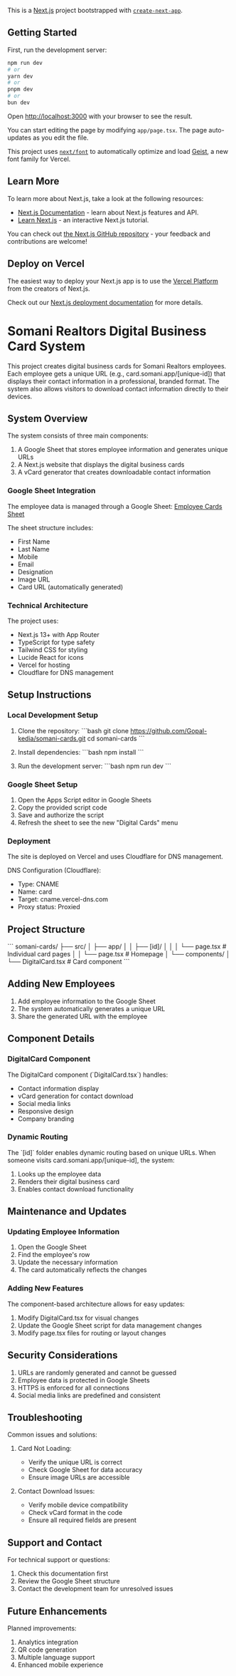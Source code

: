 This is a [Next.js](https://nextjs.org) project bootstrapped with [`create-next-app`](https://nextjs.org/docs/app/api-reference/cli/create-next-app).

## Getting Started

First, run the development server:

```bash
npm run dev
# or
yarn dev
# or
pnpm dev
# or
bun dev
```

Open [http://localhost:3000](http://localhost:3000) with your browser to see the result.

You can start editing the page by modifying `app/page.tsx`. The page auto-updates as you edit the file.

This project uses [`next/font`](https://nextjs.org/docs/app/building-your-application/optimizing/fonts) to automatically optimize and load [Geist](https://vercel.com/font), a new font family for Vercel.

## Learn More

To learn more about Next.js, take a look at the following resources:

- [Next.js Documentation](https://nextjs.org/docs) - learn about Next.js features and API.
- [Learn Next.js](https://nextjs.org/learn) - an interactive Next.js tutorial.

You can check out [the Next.js GitHub repository](https://github.com/vercel/next.js) - your feedback and contributions are welcome!

## Deploy on Vercel

The easiest way to deploy your Next.js app is to use the [Vercel Platform](https://vercel.com/new?utm_medium=default-template&filter=next.js&utm_source=create-next-app&utm_campaign=create-next-app-readme) from the creators of Next.js.

Check out our [Next.js deployment documentation](https://nextjs.org/docs/app/building-your-application/deploying) for more details.





# Somani Realtors Digital Business Card System

This project creates digital business cards for Somani Realtors employees. Each employee gets a unique URL (e.g., card.somani.app/[unique-id]) that displays their contact information in a professional, branded format. The system also allows visitors to download contact information directly to their devices.

## System Overview

The system consists of three main components:
1. A Google Sheet that stores employee information and generates unique URLs
2. A Next.js website that displays the digital business cards
3. A vCard generator that creates downloadable contact information

### Google Sheet Integration

The employee data is managed through a Google Sheet: [Employee Cards Sheet](https://docs.google.com/spreadsheets/d/1TXnFaxnUc2ZWtMcsAxcPyl9xg2-slt1uB_rCvo8P1lQ/edit?gid=0)

The sheet structure includes:
- First Name
- Last Name
- Mobile
- Email
- Designation
- Image URL
- Card URL (automatically generated)

### Technical Architecture

The project uses:
- Next.js 13+ with App Router
- TypeScript for type safety
- Tailwind CSS for styling
- Lucide React for icons
- Vercel for hosting
- Cloudflare for DNS management

## Setup Instructions

### Local Development Setup

1. Clone the repository:
\`\`\`bash
git clone https://github.com/Gopal-kedia/somani-cards.git
cd somani-cards
\`\`\`

2. Install dependencies:
\`\`\`bash
npm install
\`\`\`

3. Run the development server:
\`\`\`bash
npm run dev
\`\`\`

### Google Sheet Setup

1. Open the Apps Script editor in Google Sheets
2. Copy the provided script code
3. Save and authorize the script
4. Refresh the sheet to see the new "Digital Cards" menu

### Deployment

The site is deployed on Vercel and uses Cloudflare for DNS management.

DNS Configuration (Cloudflare):
- Type: CNAME
- Name: card
- Target: cname.vercel-dns.com
- Proxy status: Proxied

## Project Structure

\`\`\`
somani-cards/
├── src/
│   ├── app/
│   │   ├── [id]/
│   │   │   └── page.tsx    # Individual card pages
│   │   └── page.tsx        # Homepage
│   └── components/
│       └── DigitalCard.tsx # Card component
\`\`\`

## Adding New Employees

1. Add employee information to the Google Sheet
2. The system automatically generates a unique URL
3. Share the generated URL with the employee

## Component Details

### DigitalCard Component

The DigitalCard component (\`DigitalCard.tsx\`) handles:
- Contact information display
- vCard generation for contact download
- Social media links
- Responsive design
- Company branding

### Dynamic Routing

The \`[id]\` folder enables dynamic routing based on unique URLs. When someone visits card.somani.app/[unique-id], the system:
1. Looks up the employee data
2. Renders their digital business card
3. Enables contact download functionality

## Maintenance and Updates

### Updating Employee Information
1. Open the Google Sheet
2. Find the employee's row
3. Update the necessary information
4. The card automatically reflects the changes

### Adding New Features
The component-based architecture allows for easy updates:
1. Modify DigitalCard.tsx for visual changes
2. Update the Google Sheet script for data management changes
3. Modify page.tsx files for routing or layout changes

## Security Considerations

1. URLs are randomly generated and cannot be guessed
2. Employee data is protected in Google Sheets
3. HTTPS is enforced for all connections
4. Social media links are predefined and consistent

## Troubleshooting

Common issues and solutions:

1. Card Not Loading:
   - Verify the unique URL is correct
   - Check Google Sheet for data accuracy
   - Ensure image URLs are accessible

2. Contact Download Issues:
   - Verify mobile device compatibility
   - Check vCard format in the code
   - Ensure all required fields are present

## Support and Contact

For technical support or questions:
1. Check this documentation first
2. Review the Google Sheet structure
3. Contact the development team for unresolved issues

## Future Enhancements

Planned improvements:
1. Analytics integration
2. QR code generation
3. Multiple language support
4. Enhanced mobile experience
